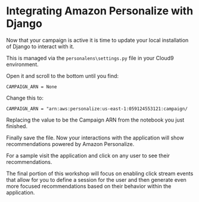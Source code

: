 # Integrating Amazon Personalize with Django

Now that your campaign is active it is time to update your local installation of Django
to interact with it.

This is managed via the `personalens\settings.py` file in your Cloud9 environment.

Open it and scroll to the bottom until you find:

```python3
CAMPAIGN_ARN = None
```

Change this to:

```python3
CAMPAIGN_ARN = "arn:aws:personalize:us-east-1:059124553121:campaign/
```

Replacing the value to be the Campaign ARN from the notebook you just finished.

Finally save the file. Now your interactions with the application will show recommendations
powered by Amazon Personalize.

For a sample visit the application and click on any user to see their recommendations.

The final portion of this workshop will focus on enabling click stream events that allow
for you to define a session for the user and then generate even more focused recommendations based
on their behavior within the application.
